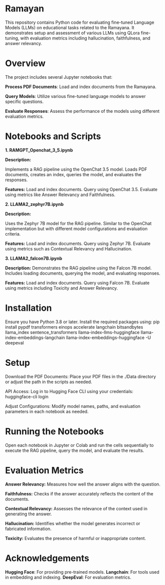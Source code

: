 # Ramayan
This repository contains Python code for evaluating fine-tuned Language Models (LLMs) on educational tasks related to the Ramayana. It demonstrates setup and assessment of various LLMs using QLora fine-tuning, with evaluation metrics including hallucination, faithfulness, and answer relevancy.

# Overview
The project includes several Jupyter notebooks that:

**Process PDF Documents**: Load and index documents from the Ramayana.

**Query Models**: Utilize various fine-tuned language models to answer specific questions.

**Evaluate Responses**: Assess the performance of the models using different evaluation metrics.

# Notebooks and Scripts
**1. RAMGPT_Openchat_3_5.ipynb**

**Description:** 

Implements a RAG pipeline using the OpenChat 3.5 model. Loads PDF documents, creates an index, queries the model, and evaluates the responses.

**Features:**
Load and index documents.
Query using OpenChat 3.5.
Evaluate using metrics like Answer Relevancy and Faithfulness.

**2. LLAMA2_zephyr7B.ipynb**

**Description:**

Uses the Zephyr 7B model for the RAG pipeline. Similar to the OpenChat implementation but with different model configurations and evaluation criteria.

**Features:**
Load and index documents.
Query using Zephyr 7B.
Evaluate using metrics such as Contextual Relevancy and Hallucination.

**3. LLAMA2_falcon7B.ipynb**

**Description:**
Demonstrates the RAG pipeline using the Falcon 7B model. Includes loading documents, querying the model, and evaluating responses.

**Features:**
Load and index documents.
Query using Falcon 7B.
Evaluate using metrics including Toxicity and Answer Relevancy.

# Installation
Ensure you have Python 3.8 or later. Install the required packages using:
pip install pypdf transformers einops accelerate langchain bitsandbytes llama_index sentence_transformers llama-index-llms-huggingface llama-index-embeddings-langchain llama-index-embeddings-huggingface -U deepeval

# Setup
Download the PDF Documents: Place your PDF files in the ./Data directory or adjust the path in the scripts as needed.

API Access: Log in to Hugging Face CLI using your credentials:
huggingface-cli login

Adjust Configurations: Modify model names, paths, and evaluation parameters in each notebook as needed.

# Running the Notebooks
Open each notebook in Jupyter or Colab and run the cells sequentially to execute the RAG pipeline, query the model, and evaluate the results.

# Evaluation Metrics
**Answer Relevancy:** Measures how well the answer aligns with the question.

**Faithfulness:** Checks if the answer accurately reflects the content of the documents.

**Contextual Relevancy:** Assesses the relevance of the context used in generating the answer.

**Hallucination:** Identifies whether the model generates incorrect or fabricated information.

**Toxicity:** Evaluates the presence of harmful or inappropriate content.

# Acknowledgements
**Hugging Face**: For providing pre-trained models.
**Langchain**: For tools used in embedding and indexing.
**DeepEval**: For evaluation metrics.
